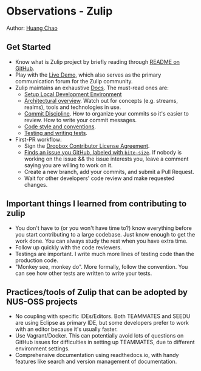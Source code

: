 # Observations - Zulip

Author: [Huang Chao](http://github.com/chao1995)

## Get Started

* Know what is Zulip project by briefly reading through [README on GitHub](https://github.com/zulip/zulip).
* Play with the [Live Demo](https://chat.zulip.org), which also serves as the primary communication forum for the Zulip community.
* Zulip maintains an exhaustive [Docs](https://zulip.readthedocs.io/en/latest/index.html). The must-read ones are:
    <ul style="margin-bottom: 0px">
      <li><a href="https://zulip.readthedocs.io/en/latest/dev-overview.html">Setup Local Development Environment</a></li>
      <li><a href="https://zulip.readthedocs.io/en/latest/architecture-overview.html">Architectural overview</a>. Watch out for concepts (e.g. streams, realms), tools and technologies in use.</li>
      <li><a href="https://zulip.readthedocs.io/en/latest/version-control.html#commit-discipline">Commit Discipline</a>. How to organize your commits so it's easier to review. How to write your commit messages.</li>
      <li><a href="https://zulip.readthedocs.io/en/latest/code-style.html">Code style and conventions</a>.</li>
      <li><a href="https://zulip.readthedocs.io/en/latest/testing.html">Testing and writing tests</a>.</li>
    </ul>
* First-PR workflow:
    * Sign the [Dropbox Contributor License Agreement](https://opensource.dropbox.com/cla/).
    * [Finds an issue you GitHub, labeled with `bite-size`](https://github.com/zulip/zulip/issues?q=label%3A%22bite+size%22). If nobody is working on the issue && the issue interests you, leave a comment saying you are willing to work on it.
    * Create a new branch, add your commits, and submit a Pull Request.
    * Wait for other developers' code review and make requested changes.

## Important things I learned from contributing to zulip

* You don't have to (or you won't have time to?) know everything before you start contributing to a large codebase. Just know enough to get the work done. You can always study the rest when you have extra time.
* Follow up quickly with the code reviewers.
* Testings are important. I write much more lines of testing code than the production code.
* "Monkey see, monkey do". More formally, follow the convention. You can see how other tests are written to write your tests.

## Practices/tools of Zulip that can be adopted by NUS-OSS projects

* No coupling with specific IDEs/Editors. Both TEAMMATES and SEEDU are using Eclipse as primary IDE, but some developers prefer to work with an editor because it's usually faster.
* Use Vagrant/Docker. This can potentially avoid lots of questions on GitHub issues for difficulties in setting up TEAMMATES, due to different environment settings.
* Comprehensive documentation using readthedocs.io, with handy features like search and version management of documentation.
